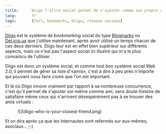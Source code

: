 ```yaml
---
title:      Diigo l'ultra social permet de s'ajouter comme son propre ami
lang:       fr
tags:       [fail, bookmarks, Diigo, réseaux sociaux]
---
```


[Diigo](http://www.diigo.com/) est le système de *bookmarking* social du type [Blogmarks](mot68) ou [Del.icio.us](http://del.icio.us/) que j'utilise maintenant, après avoir utilisé un temps chacun de ces deux derniers. Diigo leur est en effet bien supérieur sur différents aspects, mais ce n'est pas l'aspect social ici illustré qui m'a le plus convaincu de l'utiliser.


Diigo est donc un système social, et comme tout bon système social Web 2.0, il permet de gérer sa liste d'«amis», c'est à dire à peu près n'importe qui pouvant nous faire croire que l'on est important.

Et là où Diigo innove vraiment par rapport à sa nombreuse concurrence, c'est qu'il permet de s'ajouter soi-même comme ami, sans doute histoire de satisfaire même ceux qui n'arrivent désespérément pas à se trouver des amis virtuels :

<figure markdown="1">
  ![](diigo-who-is-your-closest-friend.png)
</figure>


Et on dira après ça que les Internautes sont refermés sur eux-mêmes, asociaux... ;-)
